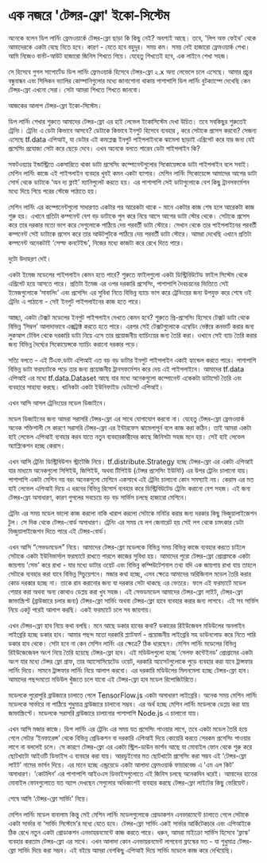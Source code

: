 # এক নজরে 'টেন্সর-ফ্লো' ইকো-সিস্টেম

অনেকে বলেন ডিপ লার্নিং ফ্রেমওয়ার্কে টেন্সর-ফ্লো ছাড়া কি কিছু নেই? অবশ্যই আছে। তবে, 'লিপ অফ ফেইথ' থেকে আমাদেরকে একটা বেছে নিতে হবে। কারণ - যেতে হবে বহুদূর। সময় কম। সময় নেই হাজারো ফ্রেমওয়ার্ক শেখা। আমি নিজেও বার্নট-আউট হাজারো জিনিস শিখতে গিয়ে। যেহেতু শিখতেই হবে, এক লাইনে শেখা সহজ।

সে হিসেবে গুগল সাপোর্টেড ডিপ লার্নিং ফ্রেমওয়ার্ক হিসেবে টেন্সর-ফ্লো ২.x অন্য লেভেলে চলে এসেছে। আমার প্রচুর বন্ধুবান্ধব এবং সিলিকন ভ্যালির কোম্পানিগুলোর মধ্যে জানাশোনা থাকায় পাশাপাশি ডিপ লার্নিং বুটক্যাম্পে দেখেছি কেন টেন্সর-ফ্লো এখনো সেরা। সেটা আমরা শিখতে শিখতে জানবো। 

আজকের আলাপ টেন্সর-ফ্লো ইকো-সিস্টেম। 

ডিপ লার্নিং শেখার শুরুতে আমাদের টেন্সর-ফ্লো এর হাই লেভেল ইকোসিস্টেম দেখা উচিত। তবে সবকিছুর শুরুতেই ট্রেনিং।  ট্রেনিং এ ডেটা কিভাবে আসবে? ডেটাকে কিভাবে ইনপুট হিসেবে ব্যবহার , করে সেটাকে প্রসেস করবো? সেজন্য এসেছে tf.data এপিআই, যা ডেটার এই কমপ্লেক্স ইনপুট পাইপলাইনকে ঝামেলা ছাড়াই এগ্রিগেট করে যার জন্য যেই প্রসেসিং প্রযোজ্য সেটা করে ছেড়ে দেবে। এখন অনেকে বলতে পারেন ডেটা পাইপলাইন কি?

সফটওয়্যার ইন্ডাস্ট্রিতে একসারিতে থাকা ডাটা প্রসেসিং কম্পোনেন্টগুলোর সিকোয়েন্সকে ডাটা পাইপলাইন বলে সবাই। মেশিন লার্নিং কাজে এই পাইপলাইন ব্যবহার খুবই কমন একটা ব্যাপার। মেশিন লার্নিং সিকোয়েন্সে আমাদের আগের ডাটা সোর্স থেকে ডাটাকে ‘অন দ্য ফ্লাই’ ম্যানিপুলেট করতে হয়। এর পাশাপাশি সেই ডাটাগুলোকে বেশ কিছু ট্রানসফর্মেশন মধ্যে দিয়ে গিয়ে পরের স্টেজে পাঠাতে হয়। 

মেশিন লার্নিং এর কম্পোনেন্টগুলো সাধারণত একটার পর আরেকটা থাকে - মানে একটার কাজ শেষ হলে আরেকটা কাজ শুরু হয়। এখানে প্রতিটা কম্পনেন্ট বেশ বড় ডাটাকে পুল করে নিয়ে আসে আগের ডাটা স্টোর থেকে। সেটাকে প্রসেস করে তার দরকার মতো ভাগ করে সেগুলোকে পাঠিয়ে দেয় পরবর্তী ডাটা স্টোরে। সেখান থেকে তার পাইপলাইনের পরবর্তী কম্পনেন্ট সেই ডাটাকে প্রসেস করে তার আউটপুটকে পাঠিয়ে দেয় পরবর্তী ডাটা স্টোরে। আমরা দেখেছি এখানে প্রতিটা কম্পনেন্ট অনেকটাই ‘সেল্ফ কনটেইন্ড’, নিজের মধ্যে কাজটা করে রেখে দিতে পারে।

 দুটো উদাহরণ দেই। 

একটা ইমেজ মডেলের পাইপলাইন কেমন হতে পারে? শুরুতে ফাইলগুলো একটা ডিস্ট্রিবিউটেড ফাইল সিস্টেম থেকে এগ্রিগেট হয়ে আসতে পারে। প্রতিটা ইমেজ এর ওপর দরকারি প্রসেসিং, পাশাপাশি দৈবচয়নের ভিত্তিতে সেই ইমেজগুলোকে ‘সাফলিং’ এবং প্রসেসিং এর সুবিধা নিতে বিভিন্ন ব্যাচে ভাগ করে ট্রেনিংয়ের জন্য উপযুক্ত করে শেষে ওই ট্রেনিং এ পাঠানো - সেই ইনপুট পাইপলাইনের কাজ হতে পারে। 

আচ্ছা, একটা টেক্সট মডেলের ইনপুট পাইপলাইন দেখতে কেমন হবে? শুরুতে প্রি-প্রসেসিং হিসেবে টেক্সট ডাটা থেকে বিভিন্ন ‘সিম্বল’ আলাদাভাবে এক্সট্রাক্ট করতে হতে পারে। এরপর সেই টেক্সটগুলোকে এম্বেডিং ভেক্টরে কনভার্ট করার জন্য লুকআপ টেবিল থেকে দরকারি ডাটা নিয়ে এসে তার প্রয়োজনীয় ব্যাচিংয়ের জন্য তৈরি করা। ওখানে সেই ব্যাচ তৈরি করার জন্য বিভিন্ন দৈর্ঘ্যের সিকোয়েন্সকে ম্যাচিং করানো দরকার পড়ে। 

সত্যি বলতে - এই টিএফ.ডাটা এপিআই এত বড় বড় ডাটার ইনপুট পাইপলাইন একাই হ্যান্ডেল করতে পারে। পাশাপাশি বিভিন্ন ডাটা ফরম্যাটকে পড়ে তার জন্য প্রয়োজনীয় ট্রানসফর্মেশন করে দেয় এই পাইপলাইনে। আমাদের tf.data এপিআই এর মধ্যে tf.data.Dataset আছে যার মধ্যে অনেকগুলো কম্পোনেন্ট একেকটা ডাটাসেট তৈরি এবং ব্যবহারে সাহায্য করছে। খানিকটা একটা ইউনিফাইড ডেটাসেট এপিআই। 

এখন আসি আসল ট্রেনিংয়ের মডেল ডিজাইনে। 

মডেল ডিজাইনের জন্য আমরা সরাসরি টেন্সর-ফ্লো এর সাথে যোগাযোগ করবো না। যেহেতু টেন্সর-ফ্লো ফ্রেমওয়ার্ক অনেক শক্তিশালী সে কারণে সরাসরি টেন্সর-ফ্লো এর ইন্টারফেস ঝামেলাপূর্ন বলে কাজ করা কঠিন। তাই আমরা একটা হাই লেভেল এপিআই ব্যবহার করব যাতে নতুন ব্যবহারকারীদের কাছে জিনিসটা সহজ মনে হয়। সেই হাই লেভেল অ্যাপ্লিকেশন হচ্ছে কেরাস।

এখন আসি ট্রেনিং ডিস্ট্রিবিউশন স্ট্রাটেজি নিয়ে। tf.distribute.Strategy হচ্ছে টেন্সর-ফ্লো এর একটা এপিআই যার মাধ্যমে অনেকগুলো সিপিইউ, জিপিইউ, অথবা টিপিইউ \(টেন্সর প্রসেসিং ইউনিট\) এর উপর ট্রেনিং চালানো যায়। পাশাপাশি একটা মেশিন নয় বরং অনেকগুলো মেশিনে একসাথে এই ট্রেনিং চালানো কোন সমস্যাই নয়। কেরাস এর মত হাই লেভেল এপিআই দিয়ে এ ধরনের বিভিন্ন রিসোর্স ব্যবহার করে ডিস্ট্রিবিউটেড ট্রেনিং করানো বেশ সহজ। এই জন্য টেন্সর-ফ্লো অসাধারণ, কারণ গুগলের সবচেয়ে বড় বড় সার্ভিস চলছে হাজারো মেশিনে। 

ট্রেনিং এর সময় মডেল ভালো কাজ করলো নাকি খারাপ করলো সেটাকে মনিটর করার জন্য দরকার কিছু ভিজুয়ালাইজেশন টুল। সে দিক থেকে টেন্সর-বোর্ড অসাধারণ। ট্রেনিং এর সময় যে লগ জেনারেট হয় সেই লগ  থেকে চমৎকার ডেটা ভিজুয়ালাইজেশন দিতে পারে এই টেন্সর-বোর্ড।

এখন আসি “সেভডমডেল” নিয়ে। আমাদের টেন্সর-ফ্লো মডেলকে বিভিন্ন সময় বিভিন্ন কাজে ব্যবহার করতে চাইলে সেটাকে একটা ইউনিভার্সাল ফরম্যাটে রাখতে পারলে কাজের সুবিধা হয়। আমাদের পুরো টেন্সর-ফ্লো প্রোগ্রামকে একটা জায়গায় ‘সেভ’ করে রাখা - যার মধ্যে ডাটার ওয়েট এবং বিভিন্ন কম্পিউটেশনাল তথ্য যদি এক জায়গায় রাখা যায় তাহলে সেটাকে ব্যবহার করা যাবে বিভিন্ন সিচুয়েশনে। মজার কথা হচ্ছে, এসব ক্ষেত্রে আমাদের অরিজিনাল মডেল তৈরি করার কোড দরকার হচ্ছে না। তাকে রান করানোর জন্য যা দরকার সেটা থাকছে এর ভেতরে। ফলে এই ফরম্যাটে মডেল শেয়ার করা অথবা অন্য কোথাও ডেপ্লয় করা খুব সহজ। এই  সেভডমডেল আমাদের টেন্সর-ফ্লো লাইট, টেন্সর-ফ্লো জাভাস্ক্রিপ্ট \(ব্রাউজারে চলার জন্য\) টেন্সর-ফ্লো সার্ভিং অথবা টেন্সর-ফ্লো হাবে ব্যবহার করার জন্য লাগবে। এই সব সার্ভিস নিয়ে একটু পরেই আলাপ করছি। একই ফরম্যাটে চলে সব জায়গায়। 

এখন টেন্সর-ফ্লো হাব নিয়ে কথা বলছি। মনে আছে ডকার হাবের কথা? ডকারের রিইউজেবল মডিউলের অনলাইন লাইব্রেরি হচ্ছে ডকার হাব। আমার পছন্দ মতো দরকারি প্ল্যাটফর্ম - প্রয়োজনীয় লাইব্রেরি সহ ডাউনলোড করে নিতে পারি  ডকার হাব থেকে। সেটা হবে না কেন মেশিন লার্নিং এর ক্ষেত্রে? ঠিক ধরেছেন। মেশিন লার্নিং মডেলের বিভিন্ন রিইউজেজেবল অংশ নিয়ে তৈরি হয়েছে টেন্সর-ফ্লো হাব। এই মডিউলগুলো হচ্ছে ‘সেলফ কন্টেইনড’ প্রোগ্রামের একটা অংশ যার মধ্যে টেন্সর ফ্লো গ্রাফ, তার অ্যাসোসিয়েটেড ওয়েট, দরকারি অ্যাসেটগুলোকে পুড়ে ব্যবহার করা যাবে ট্রান্সফার লার্নিং দিয়ে। সামনে ট্রান্সফার লার্নিং নিয়ে আলাপ করবো। এর দরকারি মডিউলের মিলনমেলা হচ্ছে টেন্সর-ফ্লো হাব। আমাদের পছন্দমতো মডিউল খুঁজতে চলে যাবো এই টেন্সর-ফ্লো হাব মডেল রিপোজিটরিতে। 

মডেলকে পুরোপুরি ব্রাউজারে চালাতে গেলে TensorFlow.js একটা অসাধারণ লাইব্রেরি। অনেক সময় মেশিন লার্নিং মডেলকে সার্ভারে না পাঠিয়ে শুধুমাত্র ব্রাউজারে চালানো সম্ভব। এর অর্থ হচ্ছে মেশিন লার্নিং মডেলকে ডেপ্লয় করা যায় জাভাস্ক্রিপ্টে। মডেলকে সরাসরি ব্রাউজারে চালানোর পাশাপাশি Node.js এ চালানো যায়। 

এখন আসি মজার কাজে।  ডিপ লার্নিং এর ট্রেনিং এর সময় যত প্রসেসিং পাওয়ার লাগে, তবে একটা মডেল তৈরি হয়ে গেলে সেটার ‘ইনফারেন্স’ থেকে বিভিন্ন প্রেডিকশন বা দরকারি এপিআই দিয়ে কোয়েরি করতে সেরকম প্রসেসিং পাওয়ার লাগে না বললেই চলে। সে কারণে টেন্সর-ফ্লো এর একটা স্ট্রিপ-ডাউন ভার্শন আছে যা মোবাইল ফোন থেকে শুরু করে ছোটখাটো আইওটি ডিভাইস এ ব্যবহার করা যায়। আরডুইনোর মত ছোটখাটো প্রসেসিং করা সম্ভব এই ‘টেন্সর-ফ্লো লাইট’ নামের ভার্সন দিয়ে। এর মানে হচ্ছে এন্ড্রয়েডে একটা আলাদা ফ্রেমওয়ার্ক ফায়ারবেজ এ ‘এম এল কিট’ অসাধারণ। ‘কোটলিন’ এর পাশাপাশি আইওএস ডিভাইসগুলোতে এই জিনিস চলছে অনেকদিন ধরেই। আমাদের হাতের মোবাইল ফোনগুলোতে যত অ্যাপ দেখছেন সেগুলোর অধিকাংশই ব্যবহার করছে টেন্সর-ফ্লো লাইটের কিছু ভেরিয়েন্ট।

শেষে আসি ‘টেন্সর-ফ্লো সার্ভিং’ নিয়ে। 

মেশিন লার্নিং মডেল বানালাম কিন্তু সেই মেশিন লার্নিং মডেলগুলোকে প্রোডাকশন এনভারমেন্টে চালাতে গেলে সেটাকে একটা সার্ভার বা ‘সার্ভিং সিস্টেমে’র মধ্যে যেতে হবে। টেন্সর-ফ্লো সার্ভিং একই সার্ভার আর্কিটেকচার এবং এপিআইকে ঠিক রেখে নতুন একটা প্রোডাকশন এনভায়রনমেন্টে কাজ করতে পারে। ধরুন, আমরা মাইক্রো সার্ভিস হিসেবে ‘ফ্লাস্ক’ ব্যবহার করতাম টেন্সর-ফ্লো এর সাথে। এখন আলাদা কোন এনভায়রনমেন্ট লাগবেনা ফ্লাস্কের মত - যা শুধুমাত্র টেন্সর-ফ্লো সার্ভিং দিয়ে করা সম্ভব। এই বইয়ে আমরা বেশকিছু এপিআই দিয়ে সার্ভিং মডেলে কাজ করে দেখিয়েছি।



